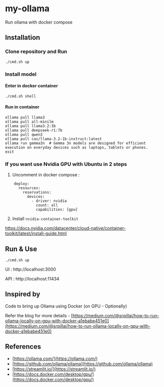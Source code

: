 # my-ollama
Run ollama with docker compose


## Installation

### Clone repository and Run
```
./cmd.sh up
```

### Install model 

#### Enter in docker container
```
./cmd.sh shell
```

#### Run in container
```
ollama pull llama3
ollama pull all-minilm
ollama pull llama3.2:3b
ollama pull deepseek-r1:7b
ollama pull qwen3
ollama pull cas/llama-3.2-1b-instruct:latest
ollama run gemma3n  # Gemma 3n models are designed for efficient execution on everyday devices such as laptops, tablets or phones. 
exit
```


### If you want use Nvidia GPU with Ubuntu in 2 steps

1. Uncomment in docker compose :

```
    deploy:
      resources:
        reservations:
          devices:
            - driver: nvidia
              count: all
              capabilities: [gpu]
```

2. Install `nvidia-container-toolkit`

https://docs.nvidia.com/datacenter/cloud-native/container-toolkit/latest/install-guide.html


## Run & Use

```
./cmd.sh up
```

UI : http://localhost:3000

API : http://localhost:11434


## Inspired by 

Code to bring up Ollama using Docker (on GPU - Optionally)

Refer the blog for more details - [https://medium.com/@srpillai/how-to-run-ollama-locally-on-gpu-with-docker-a1ebabe451e0](https://medium.com/@srpillai/how-to-run-ollama-locally-on-gpu-with-docker-a1ebabe451e0)
## References

* [https://ollama.com/](https://ollama.com/)
* [https://github.com/ollama/ollama](https://github.com/ollama/ollama)
* [https://streamlit.io/](https://streamlit.io/)
* [https://docs.docker.com/desktop/gpu/](https://docs.docker.com/desktop/gpu/)